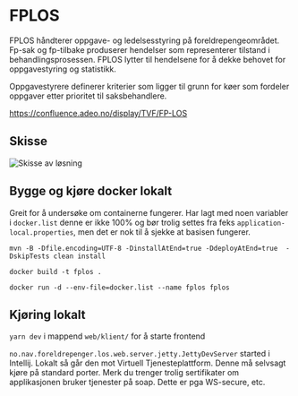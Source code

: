 # FPLOS

FPLOS håndterer oppgave- og ledelsesstyring på foreldrepengeområdet. Fp-sak og fp-tilbake produserer hendelser som representerer tilstand i behandlingsprosessen. FPLOS lytter til hendelsene for å dekke behovet for oppgavestyring og statistikk. 

Oppgavestyrere definerer kriterier som ligger til grunn for køer som fordeler oppgaver etter prioritet til saksbehandlere. 

https://confluence.adeo.no/display/TVF/FP-LOS

## Skisse

![Skisse av løsning](skisse-løsning-v19.png)

## Bygge og kjøre docker lokalt
Greit for å undersøke om containerne fungerer. Har lagt med noen variabler i `docker.list` denne er ikke 100% og bør
trolig settes fra feks `application-local.properties`, men det er nok til å sjekke at basisen fungerer.

```
mvn -B -Dfile.encoding=UTF-8 -DinstallAtEnd=true -DdeployAtEnd=true  -DskipTests clean install

docker build -t fplos .

docker run -d --env-file=docker.list --name fplos fplos
```




## Kjøring lokalt

`yarn dev` i mappend `web/klient/` for å starte frontend


`no.nav.foreldrepenger.los.web.server.jetty.JettyDevServer` started i Intellij. Lokalt så går den mot Virtuell Tjenesteplattform. Denne må selvsagt kjøre på 
standard porter. Merk du trenger trolig sertifikater om applikasjonen bruker tjenester
på soap. Dette er pga WS-secure, etc.
